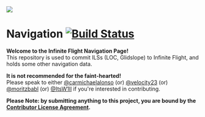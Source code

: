 <img src="https://raw.githubusercontent.com/InfiniteFlightAirportEditing/Airports/master/ifae-banner.png" />

# Navigation  [![Build Status](https://travis-ci.org/InfiniteFlightAirportEditing/Navigation.svg?branch=master)](https://travis-ci.org/InfiniteFlightAirportEditing/Navigation)

**Welcome to the Infinite Flight Navigation Page!** <br>This repository is used to commit ILSs (LOC, Glidslope) to Infinite Flight, and holds some other navigation data.

**It is not recommended for the faint-hearted!**<br>
Please speak to either [@carmichaelalonso](https://github.com/carmichaelalonso) (or) [@velocity23](https://github.com/velocity23) (or) [@moritzbabl](https://github.com/moritzbabl) (or) [@ItsW1ll](https://github.com/ItsW1ll) if you're interested in contributing.

<strong>Please Note: by submitting anything to this project, you are bound by the <a href="https://github.com/InfiniteFlightAirportEditing/Airports/blob/master/CONTRIBUTOR%20LICENSE">Contributor License Agreement</a>.</strong>
